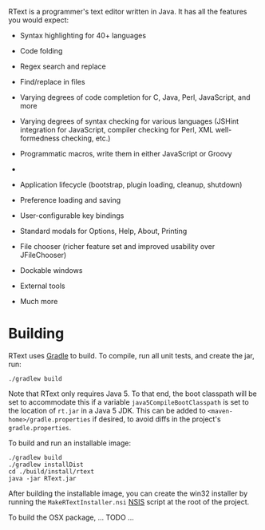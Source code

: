 RText is a programmer's text editor written in Java.  It has all the features
you would expect:

* Syntax highlighting for 40+ languages
* Code folding
* Regex search and replace
* Find/replace in files
* Varying degrees of code completion for C, Java, Perl, JavaScript, and more
* Varying degrees of syntax checking for various languages (JSHint integration
  for JavaScript, compiler checking for Perl, XML well-formedness checking, etc.)
* Programmatic macros, write them in either JavaScript or Groovy
* 

* Application lifecycle (bootstrap, plugin loading, cleanup, shutdown)
* Preference loading and saving
* User-configurable key bindings
* Standard modals for Options, Help, About, Printing
* File chooser (richer feature set and improved usability over JFileChooser)
* Dockable windows
* External tools
* Much more

# Building

RText uses [Gradle](http://gradle.org/) to build.  To compile, run
all unit tests, and create the jar, run:

    ./gradlew build

Note that RText only requires Java 5.  To that end, the boot classpath will be set to accommodate
this if a variable `java5CompileBootClasspath` is set to the location of `rt.jar` in a Java 5 JDK.
This can be added to `<maven-home>/gradle.properties` if desired, to avoid diffs in the project's
`gradle.properties`.

To build and run an installable image:

    ./gradlew build
    ./gradlew installDist
    cd ./build/install/rtext
    java -jar RText.jar

After building the installable image, you can create the win32 installer by
running the `MakeRTextInstaller.nsi` [NSIS](http://nsis.sourceforge.net/Main_Page)
script at the root of the project.

To build the OSX package, ... TODO ...
